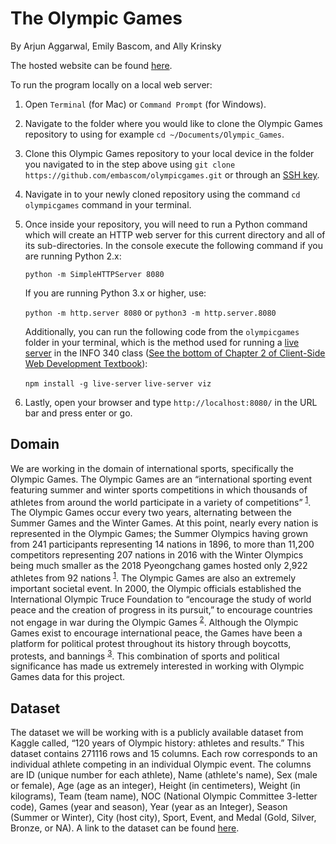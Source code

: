 # The Olympic Games
By Arjun Aggarwal, Emily Bascom, and Ally Krinsky

The hosted website can be found [here](https://embascom.github.io/olympicgames/).

To run the program locally on a local web server:
1. Open `Terminal` (for Mac) or `Command Prompt` (for Windows). 
2. Navigate to the folder where you would like to clone the Olympic Games repository to using for example `cd ~/Documents/Olympic_Games`.
3. Clone this Olympic Games repository to your local device in the folder you navigated to in the step above using `git clone https://github.com/embascom/olympicgames.git` or through an [SSH key](https://www.toolsqa.com/git/clone-repository-using-ssh/).
4. Navigate in to your newly cloned repository using the command `cd olympicgames` command in your terminal.
5. Once inside your repository, you will need to run a Python command which will create an HTTP web server for this current directory and all of its sub-directories. In the console execute the following command if you are running Python 2.x:

    `python -m SimpleHTTPServer 8080`

    If you are running Python 3.x or higher, use:

    `python -m http.server 8080` or `python3 -m http.server.8080`

    Additionally, you can run the following code from the `olympicgames` folder in your terminal, which is the method used for running a [live server](https://github.com/tapio/live-server) in the INFO 340 class ([See the bottom of Chapter 2 of Client-Side Web Development Textbook](https://info340.github.io/client-side-development.html)):

    `npm install -g live-server`
    `live-server viz`

6. Lastly, open your browser and type `http://localhost:8080/` in the URL bar and press enter or go.

## Domain
We are working in the domain of international sports, specifically the Olympic Games. The Olympic Games are an “international sporting event featuring summer and winter sports competitions in which thousands of athletes from around the world participate in a variety of competitions” <sup>[1](https://en.wikipedia.org/wiki/Olympic_Games)</sup>. The Olympic Games occur every two years, alternating between the Summer Games and the Winter Games. At this point, nearly every nation is represented in the Olympic Games; the Summer Olympics having grown from 241 participants representing 14 nations in 1896, to more than 11,200 competitors representing 207 nations in 2016 with the Winter Olympics being much smaller as the 2018 Pyeongchang games hosted only 2,922 athletes from 92 nations <sup>[1](https://en.wikipedia.org/wiki/Olympic_Games)</sup>. The Olympic Games are also an extremely important societal event. In 2000, the Olympic officials established the International Olympic Truce Foundation to “encourage the study of world peace and the creation of progress in its pursuit,” to encourage countries not engage in war during the Olympic Games <sup>[2](https://www.britannica.com/topic/The-Olympic-Truce-1688469)</sup>. Although the Olympic Games exist to encourage international peace, the Games have been a platform for political protest throughout its history through boycotts, protests, and bannings <sup>[3](https://www.britannica.com/list/7-significant-political-events-at-the-olympic-games)</sup>. This combination of sports and political significance has made us extremely interested in working with Olympic Games data for this project.

## Dataset
The dataset we will be working with is a publicly available dataset from Kaggle called, “120 years of Olympic history: athletes and results.” This dataset contains 271116 rows and 15 columns. Each row corresponds to an individual athlete competing in an individual Olympic event. The columns are ID (unique number for each athlete), Name (athlete's name), Sex (male or female), Age (age as an integer), Height (in centimeters), Weight (in kilograms), Team (team name), NOC (National Olympic Committee 3-letter code), Games (year and season), Year (year as an Integer), Season (Summer or Winter), City (host city), Sport, Event, and Medal (Gold, Silver, Bronze, or NA). A link to the dataset can be found [here](https://www.kaggle.com/heesoo37/120-years-of-olympic-history-athletes-and-results).
